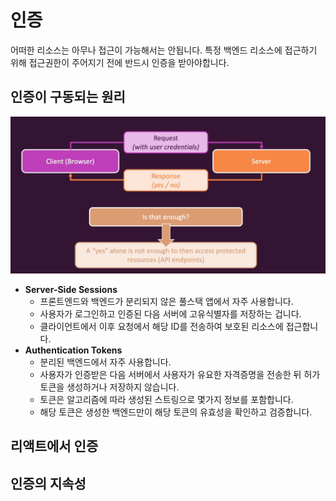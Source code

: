 # 인증

어떠한 리소스는 아무나 접근이 가능해서는 안됩니다.
특정 백엔드 리소스에 접근하기 위해 접근권한이 주어지기 전에 반드시 인증을 받아야합니다.

## 인증이 구동되는 원리

<img width={400} src="react_auth.png" alt="리액트 인증">

- **Server-Side Sessions** 
  - 프론트엔드와 백엔드가 분리되지 않은 풀스택 앱에서 자주 사용합니다.
  - 사용자가 로그인하고 인증된 다음 서버에 고유식별자를 저장하는 겁니다.
  - 클라이언트에서 이후 요청에서 해당 ID를 전송하여 보호된 리소스에 접근합니다.
- **Authentication Tokens**
  - 분리된 백엔드에서 자주 사용합니다.
  - 사용자가 인증받은 다음 서버에서 사용자가 유요한 자격증명을 전송한 뒤 허가 토큰을 생성하거나 저장하지 않습니다.
  - 토큰은 알고리즘에 따라 생성된 스트링으로 몇가지 정보를 포함합니다.
  - 해당 토큰은 생성한 백엔드만이 해당 토큰의 유효성을 확인하고 검증합니다.


## 리액트에서 인증

## 인증의 지속성